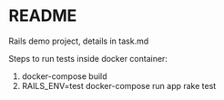 # README

Rails demo project, details in task.md

Steps to run tests inside docker container:
1. docker-compose build
2. RAILS_ENV=test docker-compose run app rake test

